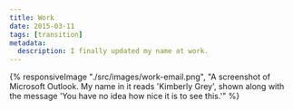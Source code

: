 ```yaml
---
title: Work
date: 2015-03-11
tags: [transition]
metadata:
  description: I finally updated my name at work.
---
```


{% responsiveImage "./src/images/work-email.png", "A screenshot of Microsoft Outlook. My name in it reads 'Kimberly Grey', shown along with the message 'You have no idea how nice it is to see this.'" %}
